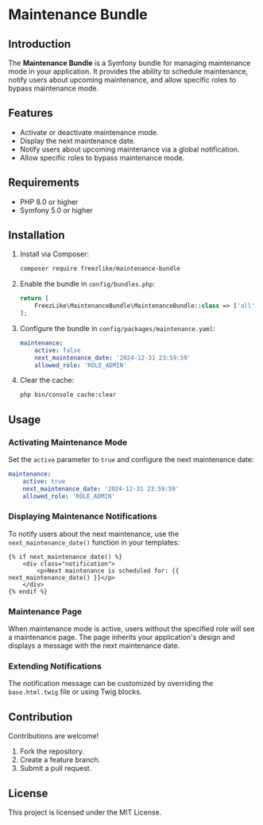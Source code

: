 
# Maintenance Bundle

## Introduction

The **Maintenance Bundle** is a Symfony bundle for managing maintenance mode in your application. 
It provides the ability to schedule maintenance, notify users about upcoming maintenance, and allow specific roles to bypass maintenance mode.

## Features

- Activate or deactivate maintenance mode.
- Display the next maintenance date.
- Notify users about upcoming maintenance via a global notification.
- Allow specific roles to bypass maintenance mode.

## Requirements

- PHP 8.0 or higher
- Symfony 5.0 or higher

## Installation

1. Install via Composer:

   ```bash
   composer require freezlike/maintenance-bundle
   ```

2. Enable the bundle in `config/bundles.php`:

   ```php
   return [
       FreezLike\MaintenanceBundle\MaintenanceBundle::class => ['all' => true],
   ];
   ```

3. Configure the bundle in `config/packages/maintenance.yaml`:

   ```yaml
   maintenance:
       active: false
       next_maintenance_date: '2024-12-31 23:59:59'
       allowed_role: 'ROLE_ADMIN'
   ```

4. Clear the cache:

   ```bash
   php bin/console cache:clear
   ```

## Usage

### Activating Maintenance Mode

Set the `active` parameter to `true` and configure the next maintenance date:

```yaml
maintenance:
    active: true
    next_maintenance_date: '2024-12-31 23:59:59'
    allowed_role: 'ROLE_ADMIN'
```

### Displaying Maintenance Notifications

To notify users about the next maintenance, use the `next_maintenance_date()` function in your templates:

```twig
{% if next_maintenance_date() %}
    <div class="notification">
        <p>Next maintenance is scheduled for: {{ next_maintenance_date() }}</p>
    </div>
{% endif %}
```

### Maintenance Page

When maintenance mode is active, users without the specified role will see a maintenance page. The page inherits your application's design and displays a message with the next maintenance date.

### Extending Notifications

The notification message can be customized by overriding the `base.html.twig` file or using Twig blocks.

## Contribution

Contributions are welcome!

1. Fork the repository.
2. Create a feature branch.
3. Submit a pull request.

## License

This project is licensed under the MIT License.
